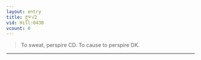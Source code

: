 ```yaml
---
layout: entry
title: རྔུལ་√2
vid: Hill:0430
vcount: 0
---
```

> To sweat, perspire CD\. To cause to perspire DK\.


---


